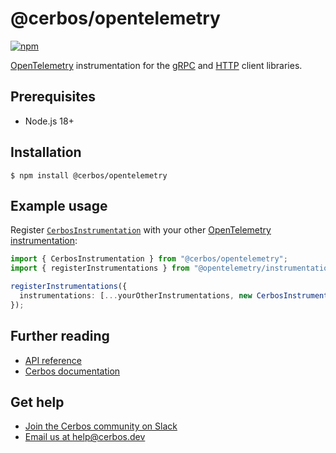 # @cerbos/opentelemetry

[![npm](https://img.shields.io/npm/v/@cerbos/opentelemetry?style=flat-square)](https://www.npmjs.com/package/@cerbos/opentelemetry)

[OpenTelemetry](https://opentelemetry.io) instrumentation for the [gRPC](../grpc/README.md) and [HTTP](../http/README.md) client libraries.

## Prerequisites

- Node.js 18+

## Installation

```console
$ npm install @cerbos/opentelemetry
```

## Example usage

Register [`CerbosInstrumentation`](../../docs/opentelemetry.cerbosinstrumentation.md) with your other [OpenTelemetry instrumentation](https://opentelemetry.io/docs/instrumentation/js/instrumentation/):

```typescript
import { CerbosInstrumentation } from "@cerbos/opentelemetry";
import { registerInstrumentations } from "@opentelemetry/instrumentation";

registerInstrumentations({
  instrumentations: [...yourOtherInstrumentations, new CerbosInstrumentation()],
});
```

## Further reading

- [API reference](../../docs/opentelemetry.md)
- [Cerbos documentation](https://docs.cerbos.dev)

## Get help

- [Join the Cerbos community on Slack](http://go.cerbos.io/slack)
- [Email us at help@cerbos.dev](mailto:help@cerbos.dev)
